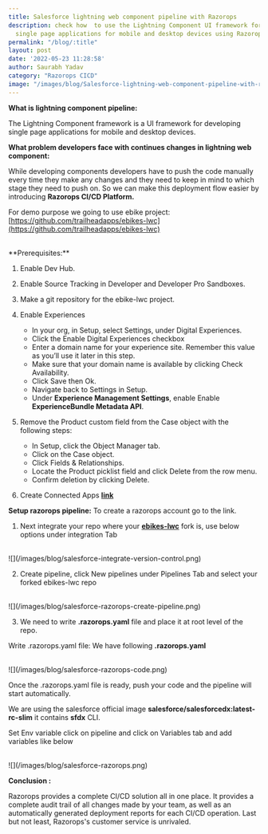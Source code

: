```yaml
---
title: Salesforce lightning web component pipeline with Razorops
description: check how  to use the Lightning Component UI framework for developing
  single page applications for mobile and desktop devices using Razorops CI/CD Tool.
permalink: "/blog/:title"
layout: post
date: '2022-05-23 11:28:58'
author: Saurabh Yadav
category: "Razorops CICD"
image: "/images/blog/Salesforce-lightning-web-component-pipeline-with-razorops.png"
---
```



**What is lightning component pipeline:**

The Lightning Component framework is a UI framework for developing single page applications for mobile and desktop devices.


**What problem developers face with continues changes in lightning web component:**

While developing components developers have to push the code manually every time they make any changes and they need to keep in mind to which stage they need to push on. So we can make this deployment flow easier by introducing **Razorops CI/CD Platform.**

For demo purpose we going to use ebike project: [https://github.com/trailheadapps/ebikes-lwc](https://github.com/trailheadapps/ebikes-lwc)


<br>
**Prerequisites:**

1. Enable Dev Hub.
 
2. Enable Source Tracking in Developer and Developer Pro Sandboxes.
 
3. Make a git repository for the ebike-lwc project.
 
4. Enable Experiences

	*  In your org, in Setup, select Settings, under Digital Experiences.
	* Click the Enable Digital Experiences checkbox
	* Enter a domain name for your experience site. Remember this value as you’ll use it later in this step.
	* Make sure that your domain name is available by clicking Check Availability.
	* Click Save then Ok.
	* Navigate back to Settings in Setup.
	* Under **Experience Management Settings**, enable Enable **ExperienceBundle Metadata API**.

5. Remove the Product custom field from the Case object with the following steps:

	* In Setup, click the Object Manager tab.
	* Click on the Case object.
	* Click Fields & Relationships.
	* Locate the Product picklist field and click Delete from the row menu.
	* Confirm deletion by clicking Delete.


6. Create Connected Apps **[link](https://developer.salesforce.com/docs/atlas.en-us.sfdx_dev.meta/sfdx_dev/sfdx_dev_auth_connected_app.htm)**



**Setup razorops pipeline:**
To create a razorops account go to the link. 

1. Next integrate your repo where your **[ebikes-lwc](https://github.com/trailheadapps/ebikes-lwc)** fork is, use below options under integration Tab

<br>
![](/images/blog/salesforce-integrate-version-control.png)
<br>

2. Create pipeline, click New pipelines under Pipelines Tab and select your forked ebikes-lwc  repo

<br>
![](/images/blog/salesforce-razorops-create-pipeline.png)
<br>

3. We need to write **.razorops.yaml**  file and place it at root level of the repo.

Write .razorops.yaml file:
We have following  **.razorops.yaml**

<br>
![](/images/blog/salesforce-razorops-code.png)
<br>

Once the .razorops.yaml file is ready, push your code and the pipeline will start automatically.

We are using the salesforce official image **salesforce/salesforcedx:latest-rc-slim** it contains **sfdx** CLI. 

Set Env variable click on pipeline and click on Variables tab and add variables like below

<br>
![](/images/blog/salesforce-razorops.png)
<br>


**Conclusion :**

Razorops provides a complete CI/CD solution all in one place. It provides a complete audit trail of all changes made by your team, as well as an automatically generated deployment reports for each CI/CD operation. Last but not least, Razorops's customer service is unrivaled.
